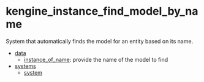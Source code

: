 # kengine_instance_find_model_by_name

System that automatically finds the model for an entity based on its name.

* [data](data)
	* [instance_of_name](data/instance_of_name.md): provide the name of the model to find
* [systems](systems)
	* [system](systems/system.md)